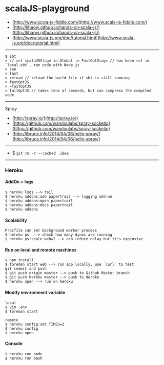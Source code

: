 scalaJS-playground
===========================

- [http://www.scala-js-fiddle.com/](http://www.scala-js-fiddle.com/)  
- [http://lihaoyi.github.io/hands-on-scala-js/](http://lihaoyi.github.io/hands-on-scala-js/)
- [http://www.scala-js.org/doc/tutorial.html](http://www.scala-js.org/doc/tutorial.html)

---

```
$ sbt
> // set scalaJSStage in Global := FastOptStage // has been set in `local.sbt`, run code with Node.js
> run
> last
> reload // reload the build file if sbt is still running
> fastOptJS
> ~fastOptJS
> fullOptJS // takes tens of seconds, but can compress the compiled code
```

---

Spray
- [http://spray.io/](http://spray.io/)  
- [https://github.com/wandoulabs/spray-socketio](https://github.com/wandoulabs/spray-socketio)  
- [http://ibruce.info/2014/04/06/hello-spray/](http://ibruce.info/2014/04/06/hello-spray/)  

---

- $ `git rm -r --cached .idea`

---

### Heroku

#### AddOn + logs

```
$ heroku logs --> tail
$ heroku addons:add papertrail --> logging add-on
$ heroku addons:open papertrail
$ heroku addons:docs papertrail
$ heroku addons
```

#### Scalability

```
Procfile can set background worker process
$ heroku ps  --> check how many dynos are running
$ heroku ps:scale web=2 --> can reduce delay but it's expensive
```

#### Run on local and remote machines

```
$ npm install
$ foreman start web --> run app locally, use `curl` to test
git commit and push
$ git push origin master --> push to Github Master branch
$ git push heroku master --> push to Heroku
$ heroku open --> run on heroku
```

#### Modify environment variable

```
local
$ vim .env
$ foreman start

remote
$ heroku config:set TIMES=2
$ heroku config
$ heroku open
```

#### Console

```
$ heroku run node
$ heroku run bash
```
    
